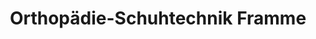 ---
title: "Orthopädie-Schuhtechnik Framme"
url: /loeningen/orthopaedie-schuhtechnik-framme/
shop: Sanitätshaus
---